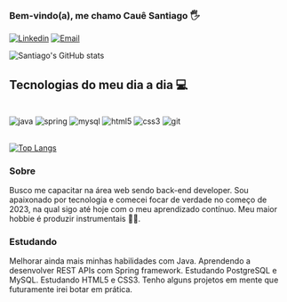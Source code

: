 ### Bem-vindo(a), me chamo Cauê Santiago 🖐

[![Linkedin](https://img.shields.io/badge/LinkedIn-0077B5?style=for-the-badge&logo=linkedin&logoColor=white
)](https://www.linkedin.com/in/cssnobit/)
[![Email](https://img.shields.io/badge/Microsoft_Outlook-0078D4?style=for-the-badge&logo=microsoft-outlook&logoColor=white
)](mailto:cauefc12@hotmail.com)

![Santiago's GitHub stats](https://github-readme-stats.vercel.app/api?username=cssnobit&show_icons=true&theme=dark)

## Tecnologias do meu dia a dia 💻

<div style="display: inline_block"><br/>
    <img align="center" alt="java" src="https://img.shields.io/badge/Java-ED8B00?style=for-the-badge&logo=openjdk&logoColor=white"/>
    <img align="center" alt="spring" src="https://img.shields.io/badge/Spring-6DB33F?style=for-the-badge&logo=spring&logoColor=white"/>
    <img align="center" alt="mysql" src="https://img.shields.io/badge/MySQL-005C84?style=for-the-badge&logo=mysql&logoColor=white"
"/>
    <img align="center" alt="html5" src="https://img.shields.io/badge/HTML5-E34F26?style=for-the-badge&logo=html5&logoColor=white"
"/>
    <img align="center" alt="css3" src="https://img.shields.io/badge/CSS3-1572B6?style=for-the-badge&logo=css3&logoColor=white"
"/>
    <img align="center" alt="git" src="https://img.shields.io/badge/GIT-E44C30?style=for-the-badge&logo=git&logoColor=white"
"/>
</div><br/>

[![Top Langs](https://github-readme-stats.vercel.app/api/top-langs/?username=cssnobit)](https://github.com/anuraghazra/github-readme-stats)

### Sobre
Busco me capacitar na área web sendo back-end developer. Sou apaixonado por tecnologia e comecei focar de verdade no começo de 2023, na qual sigo até hoje com o meu aprendizado contínuo. Meu maior hobbie é produzir instrumentais 🎸🎹.

### Estudando
Melhorar ainda mais minhas habilidades com Java. Aprendendo a desenvolver REST APIs com Spring framework. Estudando PostgreSQL e MySQL. Estudando HTML5 e CSS3. Tenho alguns projetos em mente que futuramente irei botar em prática. 
